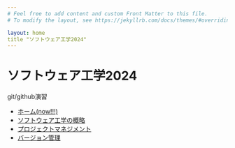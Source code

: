 ```yaml
---
# Feel free to add content and custom Front Matter to this file.
# To modify the layout, see https://jekyllrb.com/docs/themes/#overriding-theme-defaults

layout: home
title "ソフトウェア工学2024"
---
```


# ソフトウェア工学2024

git/github演習

- [ホーム(now!!!)](/docs)
- [ソフトウェア工学の概略](/docs/01outline)
- [プロジェクトマネジメント](/docs/02project)
- [バージョン管理](/docs/03version)
